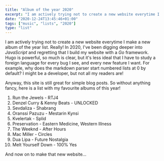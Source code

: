 ```yaml
---
title: "Album of the year 2020"
excerpt: "I am actively trying not to create a new website everytime I make a new album of the year list. Really! In 2020, I've been digging deeper into..."
date: "2020-12-24T13:45:46+01:00"
tags: ["music", "lists", "2020"]
type: "list"
---
```


I am actively trying not to create a new website everytime I make a new album of the year list. Really! In 2020, I've been digging deeper into _JavaScript_ and regretting that I build my website with a _Go_ framework. Hugo is powerful, so much is clear, but it's less ideal that I have to study a foreign language for every bug I see, and every new feature I want. For example, why does the markdown parser start numbered lists at 0 by default? I might be a developer, but not all my readers are!

Anyway, this site is still great for simple blog posts. So without anything fancy, here is a list with my favourite albums of this year!

1. Run the Jewels - RTJ4
2. Denzel Curry & Kenny Beats - UNLOCKED
3. Sevdaliza - Shabrang
4. Oranssi Pazuzu - Mestarin Kynsi
5. Kvelertak - Splid
6. Preservation - Eastern Medicine, Western Illness
7. The Weeknd - After Hours
8. Mac Miller - Circles
9. Dua Lipa - Future Nostalgia
10. Melt Yourself Down - 100% Yes

And now on to make that new website...
